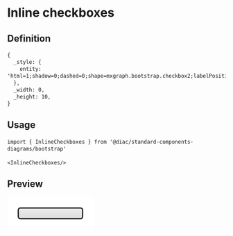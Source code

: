 # Inline checkboxes

## Definition

```
{
  _style: { 
    entity: 'html=1;shadow=0;dashed=0;shape=mxgraph.bootstrap.checkbox2;labelPosition=right;verticalLabelPosition=middle;align=left;verticalAlign=middle;gradientColor=#DEDEDE;fillColor=#EDEDED;checked=0;spacing=5;checkedFill=#0085FC;checkedStroke=#ffffff;',
  },
  _width: 0,
  _height: 10,
}
```

## Usage

```
import { InlineCheckboxes } from '@diac/standard-components-diagrams/bootstrap'

<InlineCheckboxes/>
```

## Preview

<img src="./inline-checkboxes.png" width="200"/>
